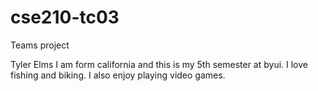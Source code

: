 # cse210-tc03
Teams project

Tyler Elms
I am form california and this is my 5th semester at byui. I love fishing and biking. I also enjoy playing video games. 
